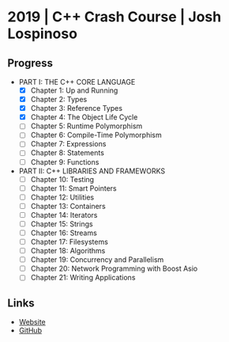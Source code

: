 # 2019 | C++ Crash Course | Josh Lospinoso

## Progress

- PART I: THE C++ CORE LANGUAGE
    - [x] Chapter 1: Up and Running
    - [x] Chapter 2: Types
    - [x] Chapter 3: Reference Types
    - [x] Chapter 4: The Object Life Cycle
    - [ ] Chapter 5: Runtime Polymorphism
    - [ ] Chapter 6: Compile-Time Polymorphism
    - [ ] Chapter 7: Expressions
    - [ ] Chapter 8: Statements
    - [ ] Chapter 9: Functions
- PART II: C++ LIBRARIES AND FRAMEWORKS
    - [ ] Chapter 10: Testing
    - [ ] Chapter 11: Smart Pointers
    - [ ] Chapter 12: Utilities
    - [ ] Chapter 13: Containers
    - [ ] Chapter 14: Iterators
    - [ ] Chapter 15: Strings
    - [ ] Chapter 16: Streams
    - [ ] Chapter 17: Filesystems
    - [ ] Chapter 18: Algorithms
    - [ ] Chapter 19: Concurrency and Parallelism
    - [ ] Chapter 20: Network Programming with Boost Asio
    - [ ] Chapter 21: Writing Applications

## Links

- [Website](https://ccc.codes)
- [GitHub](https://github.com/JLospinoso/ccc)
